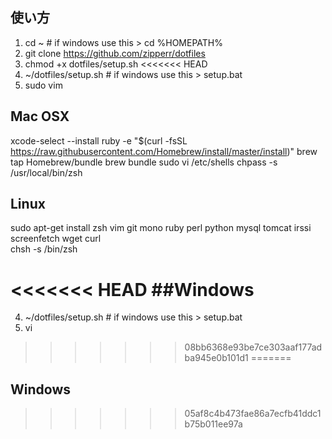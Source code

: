 ## 使い方
1. cd ~   # if windows use this > cd %HOMEPATH%
2. git clone https://github.com/zipperr/dotfiles
3. chmod +x dotfiles/setup.sh
<<<<<<< HEAD
4. ~/dotfiles/setup.sh  # if windows use this > setup.bat
5. sudo vim

## Mac OSX
xcode-select --install
ruby -e "$(curl -fsSL https://raw.githubusercontent.com/Homebrew/install/master/install)"
brew tap Homebrew/bundle
brew bundle
sudo vi /etc/shells
chpass -s /usr/local/bin/zsh

##  Linux
sudo apt-get install zsh vim git mono ruby perl python mysql tomcat irssi screenfetch wget curl  
chsh -s /bin/zsh  

<<<<<<< HEAD
##Windows
=======
4. ~/dotfiles/setup.sh  # if windows use this > setup.bat
5. vi
>>>>>>> 08bb6368e93be7ce303aaf177adba945e0b101d1
=======
##  Windows
>>>>>>> 05af8c4b473fae86a7ecfb41ddc1b75b011ee97a
